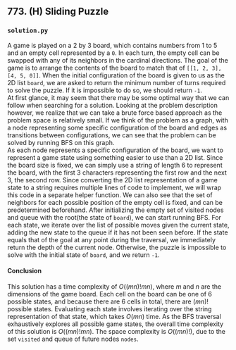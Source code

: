 ## 773. (H) Sliding Puzzle

### `solution.py`
A game is played on a 2 by 3 board, which contains numbers from 1 to 5 and an empty cell represented by a `0`. In each turn, the empty cell can be swapped with any of its neighbors in the cardinal directions. The goal of the game is to arrange the contents of the board to match that of `[[1, 2, 3], [4, 5, 0]]`. When the initial configuration of the board is given to us as the 2D list `board`, we are asked to return the minimum number of turns required to solve the puzzle. If it is impossible to do so, we should return `-1`.  
At first glance, it may seem that there may be some optimal way that we can follow when searching for a solution. Looking at the problem description however, we realize that we can take a brute force based approach as the problem space is relatively small. If we think of the problem as a graph, with a node representing some specific configuration of the board and edges as transitions between configurations, we can see that the problem can be solved by running BFS on this graph.  
As each node represents a specific configuration of the board, we want to represent a game state using something easier to use than a 2D list. Since the board size is fixed, we can simply use a string of length 6 to represent the board, with the first 3 characters representing the first row and the next 3, the second row. Since converting the 2D list representation of a game state to a string requires multiple lines of code to implement, we will wrap this code in a separate helper function. We can also see that the set of neighbors for each possible position of the empty cell is fixed, and can be predetermined beforehand. After initializing the empty set of visited nodes and queue with the root(the state of `board`), we can start running BFS. For each state, we iterate over the list of possible moves given the current state, adding the new state to the queue if it has not been seen before. If the state equals that of the goal at any point during the traversal, we immediately return the depth of the current node. Otherwise, the puzzle is impossible to solve with the initial state of `board`, and we return `-1`.  

#### Conclusion
This solution has a time complexity of $O((mn)!mn)$, where $m$ and $n$ are the dimensions of the game board. Each cell on the board can be one of 6 possible states, and because there are 6 cells in total, there are $(mn)!$ possible states. Evaluating each state involves iterating over the string representation of that state, which takes $O(mn)$ time. As the BFS traversal exhaustively explores all possible game states, the overall time complexity of this solution is $O((mn)!mn)$. The space complexity is $O((mn)!)$, due to the set `visited` and queue of future nodes `nodes`.  
  

